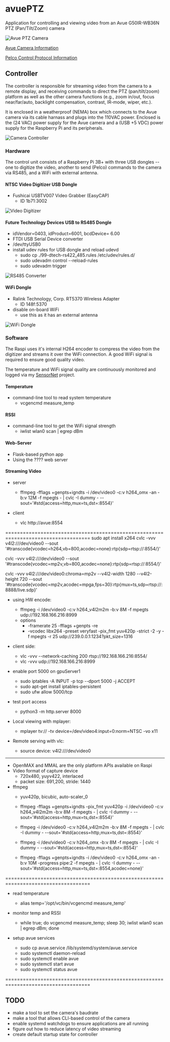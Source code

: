 # avuePTZ
Application for controlling and viewing video from an Avue G50IR-WB36N PTZ (Pan/Tilt/Zoom) camera

![Avue PTZ Camera](AVUE_G50IR-WB36N.jpg)

[Avue Camera Information](docs/avue.md)

[Pelco Control Protocol Information](docs/pelco.md)

## Controller

The controller is responsible for streaming video from the camera to a remote display, and receiving commands to direct the PTZ (pan/tilt/zoom) platform as well as the other camera functions (e.g., zoom in/out, focus near/far/auto, backlight compensation, contrast, IR-mode, wiper, etc.).

It is enclosed in a weatherproof (NEMA) box which connects to the Avue camera via its cable harnass and plugs into the 110VAC power.  Enclosed is the (24 VAC) power supply for the Avue camera and a (USB +5 VDC) power supply for the Raspberry Pi and its peripherals.

![Camera Controller](controller.jpg)

### Hardware

The control unit consists of a Raspberry Pi 3B+ with three USB dongles -- one to digitize the video, another to send (Pelco) commands to the camera via RS485, and a WiFi with external antenna.

#### NTSC Video Digitizer USB Dongle
* Fushicai USBTV007 Video Grabber (EasyCAP)
  - ID 1b71:3002

![Video Digitizer](images/USBTV007.png)

#### Future Technology Devices USB to RS485 Dongle
* idVendor=0403, idProduct=6001, bcdDevice= 6.00
* FTDI USB Serial Device converter
* /dev/ttyUSB0
* install udev rules for USB dongle and reload udevd
  - sudo cp ./99-dtech-rs422_485.rules /etc/udev/rules.d/
  - sudo udevadm control --reload-rules
  - sudo udevadm trigger

![RS485 Converter](images/FTD_RS485.png)

#### WiFi Dongle
* Ralink Technology, Corp. RT5370 Wireless Adapter
  - ID 148f:5370
* disable on-board WiFi
  - use this as it has an external antenna

![WiFi Dongle](images/RT5370.png)

### Software

The Raspi uses it's internal H264 encoder to compress the video from the digitizer and streams it over the WiFi connection.  A good WiFi signal is required to ensure good quality video.

The temperature and WiFi signal quality are continuously monitored and logged via my [SensorNet](https://github.com/jduanen/SensorNet) project.

#### Temperature
* command-line tool to read system temperature
  - vcgencmd measure_temp

#### RSSI
* command-line tool to get the WiFi signal strength
  - iwlist wlan0 scan | egrep dBm

#### Web-Server
* Flask-based python app
* Using the ???? web server

#### Streaming Video
* server
  - ffmpeg -fflags +genpts+igndts -i /dev/video0 -c:v h264_omx -an -b:v 12M -f mpegts - | cvlc -I dummy - --sout='#std{access=http,mux=ts,dst=:8554}'

* client
  - vlc http://avue:8554

===================================================================================
sudo apt install x264
cvlc -vvv v4l2:///dev/video0 --sout '#transcode{vcodec=h264,vb=800,acodec=none}:rtp{sdp=rtsp://:8554/}'

cvlc -vvv v4l2:///dev/video0 --sout '#transcode{vcodec=mp2v,vb=800,acodec=none}:rtp{sdp=rtsp://:8554/}'

cvlc -vvv v4l2:///dev/video0:chroma=mp2v --v4l2-width 1280 --v4l2-height 720 --sout '#transcode{vcodec=mp2v,acodec=mpga,fps=30}:rtp{mux=ts,sdp=rtsp://:8888/live.sdp}'

* using HW encode:
  - ffmpeg -i /dev/video0 -c:v h264_v4l2m2m -b:v 8M -f mpegts udp://192.168.166.216:8999
  - options
    * -framerate 25 -fflags +genpts -re
    * -vcodec libx264 -preset veryfast -pix_fmt yuv420p -strict -2 -y -f mpegts -r 25 udp://239.0.0.1:1234?pkt_size=1316

* client side:
  - vlc -vvv --network-caching 200 rtsp://192.168.166.216:8554/
  - vlc -vvv udp://192.168.166.216:8999

* enable port 5000 on gpuServer1
  - sudo iptables -A INPUT -p tcp --dport 5000 -j ACCEPT
  - sudo apt-get install iptables-persistent
  - sudo ufw allow 5000/tcp

* test port access
  - python3 -m http.server 8000

* Local viewing with mplayer:
  - mplayer tv:// -tv device=/dev/video4:input=0:norm=NTSC -vo x11

* Remote serving with vlc:
  - source device: v4l2:///dev/video0

--------------------------------------------------------------------------------------------------
* OpenMAX and MMAL are the only platform APIs available on Raspi
* Video format of capture device
  - 720x480, yuyv422, interlaced
  - packet size: 691,200, stride: 1440
* ffmpeg
  - yuv420p, bicubic, auto-scaler_0

  - ffmpeg -fflags +genpts+igndts -pix_fmt yuv420p -i /dev/video0 -c:v h264_v4l2m2m -b:v 8M -f mpegts - | cvlc -I dummy - --sout='#std{access=http,mux=ts,dst=:8554}'
  - ffmpeg -i /dev/video0 -c:v h264_v4l2m2m -b:v 8M -f mpegts - | cvlc -I dummy - --sout='#std{access=http,mux=ts,dst=:8554}'
  - ffmpeg -i /dev/video0 -c:v h264_omx -b:v 8M -f mpegts - | cvlc -I dummy - --sout='#std{access=http,mux=ts,dst=:8554}'
  - ffmpeg -fflags +genpts+igndts -i /dev/video0 -c:v h264_omx -an -b:v 10M -progress pipe:2 -f mpegts - | cvlc -I dummy - --sout='#std{access=http,mux=ts,dst=:8554,acodec=none}'

===================================================================================
* read temperature
  - alias temp='/opt/vc/bin/vcgencmd measure_temp'

* monitor temp and RSSI
  - while true; do vcgencmd measure_temp; sleep 30; iwlist wlan0 scan | egrep dBm; done

* setup avue services
  - sudo cp avue<svc>.service /lib/systemd/system/avue<svc>.service
  - sudo systemctl daemon-reload
  - sudo systemctl enable avue<svc>
  - sudo systemctl start avue<svc>
  - sudo systemctl status avue<svc>

===================================================================================

## TODO
* make a tool to set the camera's baudrate
* make a tool that allows CLI-based control of the camera
* enable systemd watchdogs to ensure applications are all running
* figure out how to reduce latency of video streaming
* create default startup state for controller
